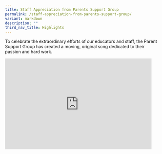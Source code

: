 ```yaml
---
title: Staff Appreciation from Parents Support Group
permalink: /staff-appreciation-from-parents-support-group/
variant: markdown
description: ""
third_nav_title: Highlights
---
```

<p>To celebrate the extraordinary efforts of our educators and staff, the
Parent Support Group has created a moving, original song dedicated to their
passion and hard work.</p>
<p></p>

<iframe allowfullscreen="true" height="299" width="480" frameborder="0" src="https://docs.google.com/presentation/d/e/1UKVJMS-p1oDR4TAPHWzM5JSbsBcNA8T_qjZlVnrr6jg/embed?start=true&amp;loop=true&amp;delayms=10000"></iframe>
